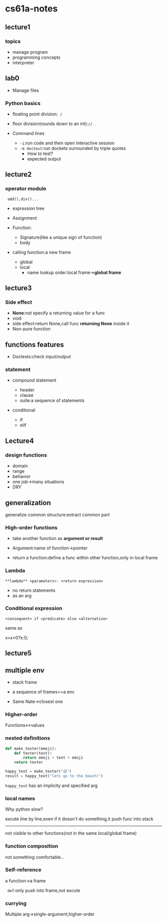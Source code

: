 # cs61a-notes

## lecture1

### topics

- manage program
- programming concepts
- interpreter

## lab0

- Manage files

### Python basics

- floating point division:` /`
- floor division(rounds down to an int):`//`

- Command lines
  - `-i`:run code and then open interactive session
  - `-m doctest`:run dockets surrounded by triple quotes
    - How to test?
    - expected output

## lecture2

### operator module

` add(),div()...`

- expression tree
- Assignment
- Function:
  - Signature(like a unique sign of function)
  - body

- calling function:a new frame
  - global
  - local
    - name lookup order:local frame->**global frame**

## lecture3

### Side effect

- **None**:not specify a returning value for a func
- void
- side effect:return None,call func **returning None** inside it
- Non-pure function

## functions features

- Doctests:check input/output

### statement

- compound statement
  - header
  - clause
  - suite:a sequence of statements

- conditional
  - if
  - elif

## Lecture4

### design functions

- domain
- range
- behavior
- one job->many situations
- DRY

## generalization

generalize common structure:extract common part

### High-order functions

- take another function as **argument or result**

- Argument:name of function->pointer
- return a function:define a func within other function,only in local frame

### Lambda

`**lambda** <parameters>: <return expression>`

- no return statements
- as an arg

### Conditional expression

`<consequent> if <predicate> else <alternative>`

same as 

x=x>0?x:0;

## lecture5

## multiple env

- stack frame
- a sequence of frames==a env

- Same Nate->closest one

### Higher-order

Functions<->values

### nested definitions

~~~python
def make_texter(emoji):
    def texter(text):
        return emoji + text + emoji
    return texter

happy_text = make_texter("😄")
result = happy_text("lets go to the beach!")
~~~

`happy_text` has an implicity and specified arg

### local names

Why python slow?

excute line by line,even if it doesn't do something,it push func into stack

---

not visible to other functions(not in the same local/global frame)

### function composition

not something comfortable...

### Self-reference

a function->a frame

` def`:only push into frame,not excute

### currying

Multiple arg->single-argument,higher-order